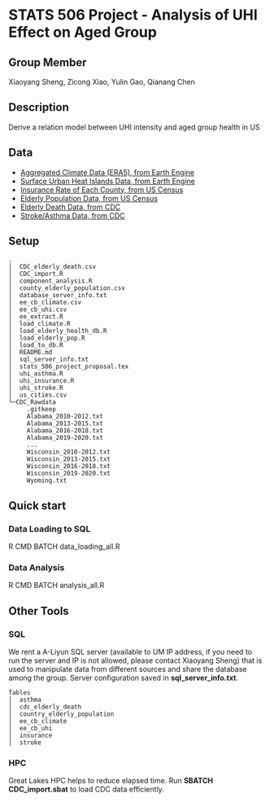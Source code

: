 # STATS 506 Project - Analysis of UHI Effect on Aged Group

## Group Member

Xiaoyang Sheng, Zicong Xiao, Yulin Gao, Qianang Chen

## Description

Derive a relation model between UHI intensity and aged group health in US

## Data

- [Aggregated Climate Data (ERA5), from Earth Engine](https://developers.google.com/earth-engine/datasets/catalog/ECMWF_ERA5_MONTHLY)
- [Surface Urban Heat Islands Data, from Earth Engine](https://developers.google.com/earth-engine/datasets/catalog/YALE_YCEO_UHI_UHI_all_averaged_v4)
- [Insurance Rate of Each County, from US Census](http://data.ctdata.org/dataset/health-insurance-coverage)
- [Elderly Population Data, from US Census](https://www.census.gov/data/developers/data-sets/decennial-census.2010.html#list-tab-99P2A1SGILQAEXII31)
- [Elderly Death Data, from CDC](https://wonder.cdc.gov/ucd-icd10.html)
- [Stroke/Asthma Data, from CDC](https://ephtracking.cdc.gov/DataExplorer/?query=51ED8370-BE00-4813-A4F8-AE641EF61672&fips=26161&G5=9999)

## Setup

```
.
│  CDC_elderly_death.csv
│  CDC_import.R
│  component_analysis.R
│  county_elderly_population.csv
│  database_server_info.txt
│  ee_cb_climate.csv
│  ee_cb_uhi.csv
│  ee_extract.R
│  load_climate.R
│  load_elderly_health_db.R
│  load_elderly_pop.R
│  load_to_db.R
│  README.md
│  sql_server_info.txt
│  stats_506_project_proposal.tex
│  uhi_asthma.R
│  uhi_insurance.R
│  uhi_stroke.R
│  us_cities.csv
└─CDC_Rawdata
     .gitkeep
     Alabama_2010-2012.txt
     Alabama_2013-2015.txt
     Alabama_2016-2018.txt
     Alabama_2019-2020.txt
     ...
     Wisconsin_2010-2012.txt
     Wisconsin_2013-2015.txt
     Wisconsin_2016-2018.txt
     Wisconsin_2019-2020.txt
     Wyoming.txt
```

## Quick start

### Data Loading to SQL

R CMD BATCH data_loading_all.R

### Data Analysis

R CMD BATCH analysis_all.R

## Other Tools

### SQL

We rent a A-Liyun SQL server (available to UM IP address, if you need to run the server and IP is not allowed, please contact Xiaoyang Sheng) that is used to manipulate data from different sources and share the database among the group. Server configuration saved in **sql_server_info.txt**.

```
Tables
│  asthma
│  cdc_elderly_death
│  country_elderly_population
│  ee_cb_climate
│  ee_cb_uhi
│  insurance
│  stroke
```

### HPC

Great Lakes HPC helps to reduce elapsed time. Run **SBATCH CDC_import.sbat** to load CDC data efficiently.

